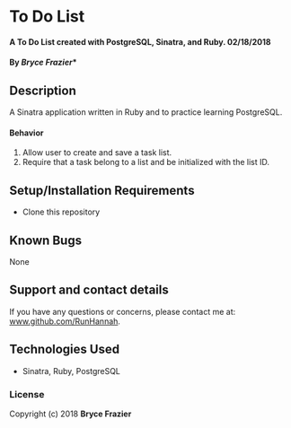 # To Do List

#### A To Do List created with PostgreSQL, Sinatra, and Ruby. 02/18/2018

#### By *Bryce Frazier**

## Description

A Sinatra application written in Ruby and to practice learning PostgreSQL.

#### Behavior
1. Allow user to create and save a task list.
2. Require that a task belong to a list and be initialized with the list ID.

## Setup/Installation Requirements

* Clone this repository

## Known Bugs

None

## Support and contact details

If you have any questions or concerns, please contact me at: www.github.com/RunHannah.

## Technologies Used

* Sinatra, Ruby, PostgreSQL

### License

Copyright (c) 2018  **Bryce Frazier**
